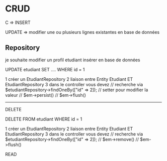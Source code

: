 # CRUD

C => INSERT 

UPDATE => modifier une ou plusieurs lignes existantes en base de données

## Repository 

je souhaite modifier un profil etudiant insérer en base de données 

UPDATE etudiant SET .... WHERE id = 1 

1 créer un EtudiantRepository 
2 liaison entre Entity Etudiant ET EtudiantRepository
3 dans le controller vous devez 
    // recherche via $etudiantRepository->findOneBy(["id" => 2]);
    // setter pour modifier la valeur
    // $em->persist() 
    // $em->flush()

------------------

DELETE

DELETE FROM etudiant WHERE id = 1


1 créer un EtudiantRepository 
2 liaison entre Entity Etudiant ET EtudiantRepository
3 dans le controller vous devez 
    // recherche via $etudiantRepository->findOneBy(["id" => 2]);
    // $em->remove() 
    // $em->flush()



READ  

